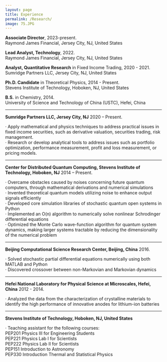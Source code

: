```yaml
---
layout: page
title: Experience
permalink: /Research/
image: 75.JPG
---
```


**Associate Director**, 2023-present.    
Raymond James Financial, Jersey City, NJ, United States

**Lead Analyst, Technology**, 2022.    
Raymond James Financial, Jersey City, NJ, United States

**Analyst, Quantitative Research** in Fixed Income Trading, 2020 - 2021.    
Sumridge Partners LLC, Jersey City, NJ, United States

**Ph.D. Candidate** in Theoretical Physics, 2014 - Present.    
Stevens Institute of Technology, Hoboken, NJ, United States

**B.S.** in Chemistry, 2014.    
University of Science and Technology of China (USTC), Hefei, China

****

**Sumridge Partners LLC, Jersey City, NJ** 2020 – Present.

· Apply mathematical and physics techniques to address practical issues in fixed income securities, such as derivative valuation, securities trading, risk management.    
· Research or develop analytical tools to address issues such as portfolio optimization, performance measurement, profit and loss measurement, or pricing models.

****

**Center for Distributed Quantum Computing, Stevens Institute of Technology, Hoboken, NJ** 2014 – Present.

· Overcame obstacles caused by noises concerning future quantum computers, through mathematical derivations and numerical simulations    
· Invented theoretical quantum models utilizing noise to enhance output signals efficiently    
· Developed core simulation libraries of stochastic quantum open systems in Python    
· Implemented an O(n) algorithm to numerically solve nonlinear Schrodinger differential equations    
· Optimized the Monte Carlo wave-function algorithm for quantum system dynamics, making larger systems tractable by reducing the dimensionality of the numerical problem

****

**Beijing Computational Science Research Center, Beijing, China** 2016.

· Solved stochastic partial differential equations numerically using both MATLAB and Python   
· Discovered crossover between non-Markovian and Markovian dynamics

****

**Hefei National Laboratory for Physical Science at Microscales, Hefei, China** 2012 - 2014.

· Analyzed the data from the characterization of crystalline materials to identify the high performance of innovative anodes for lithium-ion batteries

****
**Stevens Institute of Technology, Hoboken, NJ, United States**

· Teaching assistant for the following courses:    
  PEP201 Physics III for Engineering Students    
  PEP221 Physics Lab I for Scientists    
  PEP222 Physics Lab II for Scientists    
  PEP151 Introduction to Astronomy    
  PEP330 Introduction Thermal and Statistical Physics
